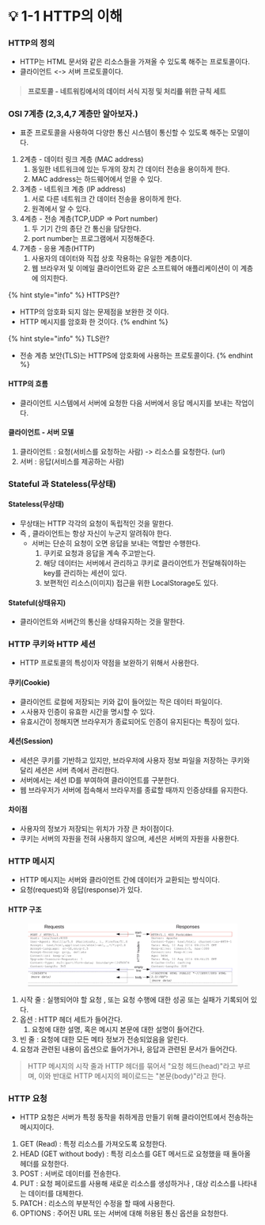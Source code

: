 # 💡 1-1 HTTP의 이해

### HTTP의 정의

* HTTP는 HTML 문서와 같은 리소스들을 가져올 수 있도록 해주는 프로토콜이다.
* 클라이언트 <-> 서버 프로토콜이다.

> #### 프로토콜 - 네트워킹에서의 데이터 서식 지정 및 처리를 위한 규칙 세트

### OSI 7계층 (2,3,4,7 계층만 알아보자.)

* 표준 프로토콜을 사용하여 다양한 통신 시스템이 통신할 수 있도록 해주는 모델이다.

1. 2계층 - 데이터 링크 계층 (MAC address)
   1. 동일한 네트워크에 있는 두개의 장치 간 데이터 전송을 용이하게 한다.
   2. MAC address는 하드웨어에서 얻을 수 있다.
2. 3계층 - 네트워크 계층 (IP address)
   1. 서로 다른 네트워크 간 데이터 전송을 용이하게 한다.
   2. 원격에서 알 수 있다.
3. 4계층 - 전송 계층(TCP,UDP => Port number)
   1. 두 기기 간의 종단 간 통신을 담당한다.
   2. port number는 프로그램에서 지정해준다.
4. 7계층 - 응용 계층(HTTP)
   1. 사용자의 데이터와 직접 상호 작용하는 유일한 계층이다.
   2. 웹 브라우저 및 이메일 클라이언트와 같은 소프트웨어 애플리케이션이 이 계층에 의지한다.

{% hint style="info" %}
HTTPS란?

* HTTP의 암호화 되지 않는 문제점을 보완한 것 이다.
* HTTP 메시지를 암호화 한 것이다.
{% endhint %}

{% hint style="info" %}
TLS란?

* 전송 계층 보안(TLS)는 HTTPS에 암호화에 사용하는 프로토콜이다.
{% endhint %}

#### HTTP의 흐름

* 클라이언트 시스템에서 서버에 요청한 다음 서버에서 응답 메시지를 보내는 작업이다.

#### 클라이언트 - 서버 모델

1. &#x20;클라이언트 : 요청(서비스를 요청하는 사람) -> 리소스를 요청한다. (url)
2. 서버 : 응답(서비스를 제공하는 사람)&#x20;



### Stateful 과 Stateless(무상태)

#### Stateless(무상태)

* 무상태는 HTTP 각각의 요청이 독립적인 것을 말한다.
* 즉 , 클라이언트는 항상 자신이 누군지 알려줘야 한다.
  * 서버는 단순히 요청이 오면 응답을 보내는 역할만 수행한다.
    1. 쿠키로 요청과 응답을 계속 주고받는다.
    2. 해당 데이터는 서버에서 관리하고 쿠키로 클라이언트가 전달해줘야하는 key를 관리하는 세션이 있다.
    3. 보편적인 리소스(이미지) 접근을 위한 LocalStorage도 있다.

#### Stateful(상태유지)

* 클라이언트와 서버간의 통신을 상태유지하는 것을 말한다.

### HTTP 쿠키와 HTTP 세션

* HTTP 프로토콜의 특성이자 약점을 보완하기 위해서 사용한다.

#### 쿠키(Cookie)

* 클라이언트 로컬에 저장되는 키와 값이 들어있는 작은 데이터 파일이다.
* ㅅ사용자 인증이 유효한 시간을 명시할 수 있다.
* 유효시간이 정해지면 브라우저가 종료되어도 인증이 유지된다는 특징이 있다.

#### 세션(Session)

* 세션은 쿠키를 기반하고 있지만, 브라우저에 사용자 정보 파일을 저장하는 쿠키와 달리 세션은 서버 측에서 관리한다.
* 서버에서는 세션 ID를 부여하여 클라이언트를 구분한다.
* 웹 브라우저가 서버에 접속해서 브라우저를 종료할 때까지 인증상태를 유지한다.

#### 차이점

* 사용자의 정보가 저장되는 위치가 가장 큰 차이점이다.
* 쿠키는 서버의 자원을 전혀 사용하지 않으며, 세션은 서버의 자원을 사용한다.

### HTTP 메시지

* HTTP 메시지는 서버와 클라이언트 간에 데이터가 교환되는 방식이다.
* 요청(request)와 응답(response)가 있다.

#### HTTP 구조

<figure><img src="../.gitbook/assets/image (2) (1) (1) (1) (1).png" alt=""><figcaption></figcaption></figure>

1. 시작 줄 : 실행되어야 할 요청 , 또는 요청 수행에 대한 성공 또는 실패가 기록되어 있다.
2. 옵션 : HTTP 헤더 세트가 들어간다.&#x20;
   1. 요청에 대한 설명, 혹은 메시지 본문에 대한 설명이 들어간다.
3. 빈 줄 : 요청에 대한 모든 메타 정보가 전송되었음을 알린다.
4. 요청과 관련된 내용이 옵션으로 들어가거나, 응답과 관련된 문서가 들어간다.

> HTTP 메시지의 시작 줄과 HTTP 헤더를 묶어서 "요청 헤드(head)"라고 부르며, 이와 반대로 HTTP 메시지의 페이로드는 "본문(body)"라고 한다.

### HTTP 요청

* HTTP 요청은 서버가 특정 동작을 취하게끔 만들기 위해 클라이언트에서 전송하는 메시지이다.

1. GET (Read) : 특정 리소스를 가져오도록 요청한다.
2. HEAD (GET without body) : 특정 리소스를 GET 메서드로 요청했을 때 돌아올 헤더를 요청한다.
3. POST : 서버로 데이터를 전송한다.
4. PUT : 요청 페이로드를 사용해 새로운 리소스를 생성하거나 , 대상 리소스를 나타내는 데이터를 대체한다.
5. PATCH : 리소스의 부분적인 수정을 할 때에 사용한다.
6. OPTIONS : 주어진 URL 또는 서버에 대해 허용된 통신 옵션을 요청한다.
